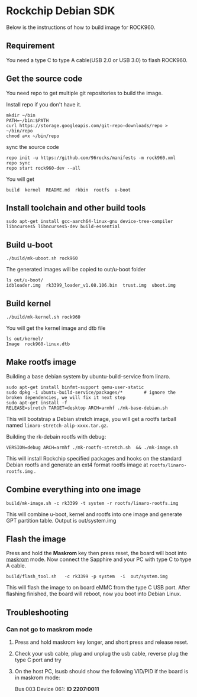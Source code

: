 # Rockchip Debian SDK
    
Below is the instructions of how to build image for ROCK960.

## Requirement

You need a type C to type A cable(USB 2.0 or USB 3.0) to flash ROCK960.

## Get the source code

You need repo to get multiple git repositories to build the image.

Install repo if you don't have it.

    mkdir ~/bin
    PATH=~/bin:$PATH
    curl https://storage.googleapis.com/git-repo-downloads/repo > ~/bin/repo
    chmod a+x ~/bin/repo

sync the source code

    repo init -u https://github.com/96rocks/manifests -m rock960.xml
    repo sync
    repo start rock960-dev --all

You will get 

    build  kernel  README.md  rkbin  rootfs  u-boot

## Install toolchain and other build tools

    sudo apt-get install gcc-aarch64-linux-gnu device-tree-compiler libncurses5 libncurses5-dev build-essential

## Build u-boot

    ./build/mk-uboot.sh rock960

The generated images will be copied to out/u-boot folder

    ls out/u-boot/
    idbloader.img  rk3399_loader_v1.08.106.bin  trust.img  uboot.img

## Build kernel

    ./build/mk-kernel.sh rock960

You will get the kernel image and dtb file

    ls out/kernel/
    Image  rock960-linux.dtb

## Make rootfs image

Building a base debian system by ubuntu-build-service from linaro.

    sudo apt-get install binfmt-support qemu-user-static
    sudo dpkg -i ubuntu-build-service/packages/*        # ignore the broken dependencies, we will fix it next step
    sudo apt-get install -f
    RELEASE=stretch TARGET=desktop ARCH=armhf ./mk-base-debian.sh

This will bootstrap a Debian stretch image, you will get a rootfs tarball named `linaro-stretch-alip-xxxx.tar.gz`. 

Building the rk-debain rootfs with debug:

    VERSION=debug ARCH=armhf ./mk-rootfs-stretch.sh  && ./mk-image.sh

This will install Rockchip specified packages and hooks on the standard Debian rootfs and generate an ext4 format rootfs image at `rootfs/linaro-rootfs.img` .

## Combine everything into one image

    build/mk-image.sh -c rk3399 -t system -r rootfs/linaro-rootfs.img

This will combine u-boot, kernel and rootfs into one image and generate GPT partition table. Output is out/system.img

## Flash the image

Press and hold the **Maskrom** key then press reset, the board will boot into [maskrom](http://opensource.rock-chips.com/wiki_Rockusb#Maskrom_mode) mode. Now connect the Sapphire and your PC with type C to type A cable.

    build/flash_tool.sh   -c rk3399 -p system  -i  out/system.img

This will flash the image to on board eMMC from the type C USB port. After flashing finished, the board will reboot, now you boot into Debian Linux.

## Troubleshooting

### Can not go to maskrom mode

1. Press and hold maskrom key longer, and short press and release reset.
2. Check your usb cable, plug and unplug the usb cable, reverse plug the type C port and try
3. On the host PC, lsusb should show the following VID/PID if the board is in maskrom mode:

    Bus 003 Device 061: **ID 2207:0011**
